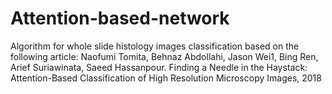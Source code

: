 # Attention-based-network
Algorithm for whole slide histology images classification based on the following article: 
Naofumi Tomita, Behnaz Abdollahi, Jason Wei1, Bing Ren, Arief Suriawinata, Saeed Hassanpour. 
Finding a Needle in the Haystack: Attention-Based Classification of High Resolution Microscopy Images, 2018
